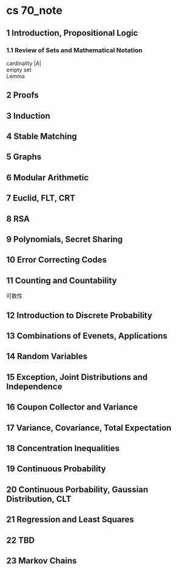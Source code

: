 # cs 70_note

## 1 Introduction, Propositional Logic

### 1.1 Review of Sets and Mathematical Notation

cardinality $\lvert A \rvert$  
empty set  
Lemma  

## 2 Proofs

## 3 Induction

## 4 Stable Matching

## 5 Graphs

## 6 Modular Arithmetic

## 7 Euclid, FLT, CRT

## 8 RSA

## 9 Polynomials, Secret Sharing

## 10 Error Correcting Codes

## 11 Counting and Countability

可数性

## 12 Introduction to Discrete Probability

## 13 Combinations of Evenets, Applications

## 14 Random Variables

## 15 Exception, Joint Distributions and Independence

## 16 Coupon Collector and Variance

## 17 Variance, Covariance, Total Expectation

## 18 Concentration Inequalities

## 19 Continuous Probability

## 20 Continuous Porbability, Gaussian Distribution, CLT

## 21 Regression and Least Squares

## 22 TBD

## 23 Markov Chains
